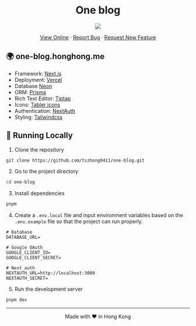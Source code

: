 <h1 align="center">
 One blog
</h1>

<p align="center">
  <img src="https://socialify.git.ci/tszhong0411/one-blog/image?forks=1&issues=1&logo=https://honghong.me/images/projects/one-blog/logo.png&name=1&owner=1&pattern=Solid&pulls=1&stargazers=1&theme=Dark">
</p>

<p align="center">
    <a href="https://one-blog.honghong.me">View Online</a>
    ·
    <a href="https://github.com/tszhong0411/one-blog/issues/new">Report Bug</a>
    ·
    <a href="https://github.com/tszhong0411/one-blog/issues/new">Request New Feature</a>
</p>

## 🌍 one-blog.honghong.me

- Framework: [Next.js](https://nextjs.org/)
- Deployment: [Vercel](https://vercel.com)
- Database [Neon](https://neon.tech)
- ORM: [Prisma](https://www.prisma.io)
- Rich Text Editor: [Tiptap](https://tiptap.dev)
- Icons: [Tabler icons](https://tabler-icons.io/)
- Authentication: [NextAuth](https://next-auth.js.org)
- Styling: [Tailwindcss](https://tailwindcss.com)

## 👋 Running Locally

1. Clone the repository

```sh
git clone https://github.com/tszhong0411/one-blog.git
```

2. Go to the project directory

```sh
cd one-blog
```

3. Install dependencies

```sh
pnpm
```

4. Create a `.env.local` file and input environment variables based on the `.env.example` file so that the project can run properly.

```
# Database
DATABASE_URL=

# Google OAuth
GOOGLE_CLIENT_ID=
GOOGLE_CLIENT_SECRET=

# Next auth
NEXTAUTH_URL=http://localhost:3000
NEXTAUTH_SECRET=
```

5. Run the development server

```sh
pnpm dev
```

<hr>
<p align="center">
Made with ❤️ in Hong Kong
</p>
